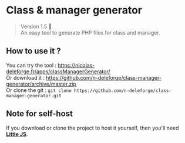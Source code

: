 # Class & manager generator

> Version 1.5 :memo:  
> An easy tool to generate PHP files for class and manager.

## How to use it ?

You can try the tool : https://nicolas-deleforge.fr/apps/classManagerGenerator/  
Or download it : https://github.com/n-deleforge/class-manager-generator/archive/master.zip  
Or clone the git : ```git clone https://github.com/n-deleforge/class-manager-generator.git```

## Note for self-host

If you download or clone the project to host it yourself, then you'll need [**Little JS**](https://github.com/n-deleforge/littleJS).
